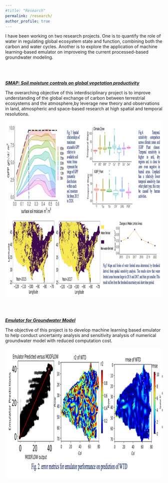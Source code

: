 ```yaml
---
#title: "Research"
permalink: /research/
author_profile: true
---
```

I have been working on two research projects. One is to quantify the role of water in regulating global ecosystem state and function, combining both the carbon and water cycles. Another is to explore the application of machine learning-based emulator on improveing the current processed-based groundwater modeling.

<br /><br /><br />
<a id="recent" style="color:314482"><strong><em><u>SMAP: Soil moisture controls on global vegetation productivity</u></em></strong></a>

The overarching objective of this interdisciplinary project is to improve understanding of the global exchange of carbon between
			terrestrial ecosystems and the atmosphere,by leverage new theory and observations in land, atmospheric and space-based research
			at high spatial and temporal resolutions.

<div class="col-sm-6">
			<div class="image-middle"><img class="imageStyle" alt="proxima" src="/assets/images/smap2.png" width="1241" height="559" />                       </div>


<br /><br /><br />
<a id="recent" style="color:314482"><strong><em><u>Emulator for Groundwater Model</u></em></strong></a>

The objective of this project is to develop machine learning based emulator to help conduct uncertainty analysis and sensitivity analysis of numerical groundwater model with reduced computation cost.

<div class="col-sm-6">
			<div class="image-middle"><img class="imageStyle" alt="proxima" src="/assets/images/gw2.png" width="1160" height="418" />                       </div>
